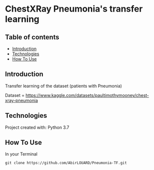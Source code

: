 # ChestXRay Pneumonia's transfer learning



## Table of contents

* [Introduction](#introduction)
* [Technologies](#technologies)
* [How To Use](#how-to-use)

## Introduction

Transfer learning of the dataset (patients with Pneumonia)

Dataset = https://www.kaggle.com/datasets/paultimothymooney/chest-xray-pneumonia

## Technologies

Project created with:
Python 3.7

## How To Use

In your Terminal

```
git clone https://github.com/AbirLOUARD/Pneumonia-TF.git
```
